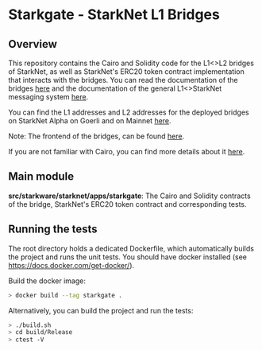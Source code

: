 
# Starkgate - StarkNet L1 Bridges

## Overview

This  repository contains the Cairo and Solidity code for the L1<>L2 bridges of StarkNet,
as well as StarkNet's ERC20 token contract implementation that interacts with the bridges.
You can read the documentation of the bridges [here](https://starknet.io/documentation/starkgate-token-bridge/)
and the documentation of the general L1<>StarkNet messaging system [here](https://starknet.io/documentation/l1-l2-messaging/).

You can find the L1 addresses and L2 addresses for the deployed bridges on StarkNet Alpha on Goerli and on Mainnet [here](https://github.com/starkware-libs/starknet-addresses).

Note: The frontend of the bridges, can be found [here](https://github.com/starkware-libs/starkgate-frontend).

If you are not familiar with Cairo, you can find more details about it [here](https://www.cairo-lang.org/).

## Main module

**src/starkware/starknet/apps/starkgate**:
The Cairo and Solidity contracts of the bridge, StarkNet's ERC20 token contract and corresponding tests.

## Running the tests

The root directory holds a dedicated Dockerfile, which automatically builds the project and runs
the unit tests.
You should have docker installed (see https://docs.docker.com/get-docker/).

Build the docker image:

```bash
> docker build --tag starkgate .
```

Alternatively, you can build the project and run the tests:
```bash
> ./build.sh
> cd build/Release
> ctest -V
```
